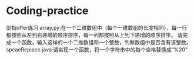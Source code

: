 # Coding-practice
剑指offer练习
array.py:在一个二维数组中（每个一维数组的长度相同），每一行都按照从左到右递增的顺序排序，每一列都按照从上到下递增的顺序排序。
请完成一个函数，输入这样的一个二维数组和一个整数，判断数组中是否含有该整数。
spcaeReplace.java:请实现一个函数，将一个字符串中的每个空格替换成“%20”
